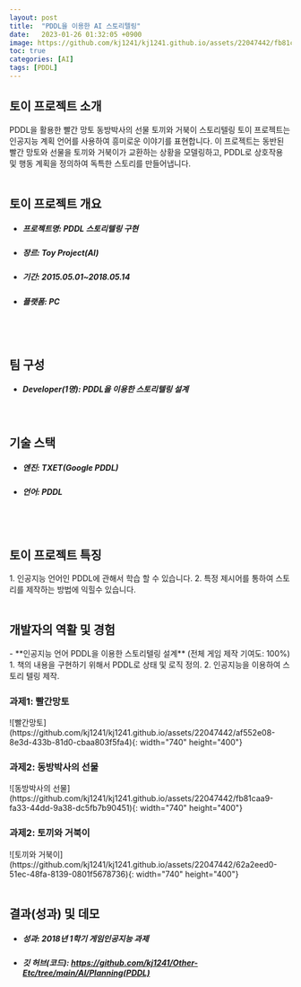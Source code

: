 ```yaml
---
layout: post
title:  "PDDL을 이용한 AI 스토리텔링"
date:   2023-01-26 01:32:05 +0900
image: https://github.com/kj1241/kj1241.github.io/assets/22047442/fb81caa9-fa33-44dd-9a38-dc5fb7b90451
toc: true
categories: [AI]
tags: [PDDL]
---
```


<h2><green1_h2> 토이 프로젝트 소개 </green1_h2></h2>
PDDL을 활용한 빨간 망토 동방박사의 선물 토끼와 거북이 스토리텔링 토이 프로젝트는 인공지능 계획 언어를 사용하여 흥미로운 이야기를 표현합니다.  
이 프로젝트는 동반된 빨간 망토와 선물을 토끼와 거북이가 교환하는 상황을 모델링하고, PDDL로 상호작용 및 행동 계획을 정의하여 독특한 스토리를 만들어냅니다.

<br>
<br>
<h2><green1_h2> 토이 프로젝트 개요 </green1_h2></h2><ul>
<li><h5><green1_h5>프로젝트명: </green1_h5><span> PDDL 스토리텔링 구현 </span></h5></li>
<li><h5><green1_h5>장르: </green1_h5><span> Toy Project(AI)  </span></h5></li>
<li><h5><green1_h5>기간: </green1_h5><span> 2015.05.01~2018.05.14</span></h5></li>
<li><h5><green1_h5>플랫폼: </green1_h5><span> PC </span></h5></li></ul>


<br>
<br>
<h2><green1_h2> 팀 구성 </green1_h2></h2><ul> 
<li><h5><green1_h5>Developer(1명): </green1_h5><span> PDDL을 이용한 스토리텔링 설계 </span></h5></li>
</ul>

<br>
<h2><green1_h2> 기술 스택 </green1_h2></h2><ul>
<li><h5><green1_h5>엔진: </green1_h5><span> TXET(Google PDDL) </span></h5></li>
<li><h5><green1_h5>언어: </green1_h5><span> PDDL </span></h5></li>
</ul>

<br>
<br>
<h2 ><green1_h2> 토이 프로젝트 특징 </green1_h2></h2>
1. 인공지능 언어인 PDDL에 관해서 학습 할 수 있습니다.
2. 특정 제시어를 통하여 스토리를 제작하는 방법에 익힐수 있습니다.

<br>
<br>
<h2><green1_h2> 개발자의 역활 및 경험 </green1_h2></h2>
- **인공지능 언어 PDDL을 이용한 스토리텔링 설계** <span><red1_error>(전체 게임 제작 기여도: 100%)</red1_error></span>
    1. 책의 내용을 구현하기 위해서 PDDL로 상태 및 로직 정의.
    2. 인공지능을 이용하여 스토리 텔링 제작.


<br>
<h3><green1_h3> 과제1: 빨간망토 </green1_h3></h3>
![빨간망토](https://github.com/kj1241/kj1241.github.io/assets/22047442/af552e08-8e3d-433b-81d0-cbaa803f5fa4){: width="740" height="400"}

<br>
<h3><green1_h3> 과제2: 동방박사의 선물 </green1_h3></h3>
![동방박사의 선물](https://github.com/kj1241/kj1241.github.io/assets/22047442/fb81caa9-fa33-44dd-9a38-dc5fb7b90451){: width="740" height="400"}

<br>
<h3><green1_h3> 과제2: 토끼와 거북이 </green1_h3></h3>
![토끼와 거북이](https://github.com/kj1241/kj1241.github.io/assets/22047442/62a2eed0-51ec-48fa-8139-0801f5678736){: width="740" height="400"}


<br>
<br>
<h2><green1_h2> 결과(성과) 및 데모 </green1_h2></h2>
<ul>
<li><h5><green1_h5>성과: </green1_h5><span> 2018년 1학기 게임인공지능 과제 </span></h5></li>
<li><h5><green1_h5>깃 허브(코드): </green1_h5><span> 
<a href="https://github.com/kj1241/Other-Etc/tree/main/AI/Planning(PDDL)">https://github.com/kj1241/Other-Etc/tree/main/AI/Planning(PDDL)</a></span></h5></li>
</ul>





